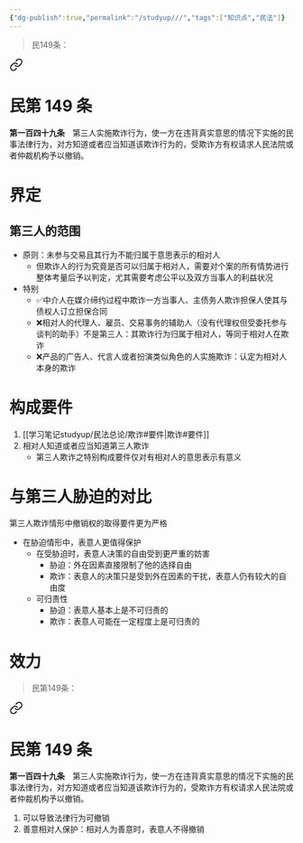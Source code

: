 ```yaml
---
{"dg-publish":true,"permalink":"/studyup///","tags":["知识点","民法"]}
---
```


>民149条：
<div class="transclusion internal-embed is-loaded"><a class="markdown-embed-link" href="/////#t149" aria-label="Open link"><svg xmlns="http://www.w3.org/2000/svg" width="24" height="24" viewBox="0 0 24 24" fill="none" stroke="currentColor" stroke-width="2" stroke-linecap="round" stroke-linejoin="round" class="svg-icon lucide-link"><path d="M10 13a5 5 0 0 0 7.54.54l3-3a5 5 0 0 0-7.07-7.07l-1.72 1.71"></path><path d="M14 11a5 5 0 0 0-7.54-.54l-3 3a5 5 0 0 0 7.07 7.07l1.71-1.71"></path></svg></a><div class="markdown-embed">

<div class="markdown-embed-title">

# 民第 149 条

</div>


**第一百四十九条**　第三人实施欺诈行为，使一方在违背真实意思的情况下实施的民事法律行为，对方知道或者应当知道该欺诈行为的，受欺诈方有权请求人民法院或者仲裁机构予以撤销。 

</div></div>

# 界定
## 第三人的范围
- 原则：未参与交易且其行为不能归属于意思表示的相对人
	- 但欺诈人的行为究竟是否可以归属于相对人，需要对个案的所有情势进行整体考量后予以判定，尤其需要考虑公平以及双方当事人的利益状况
- 特别
	- ✅中介人在媒介缔约过程中欺诈一方当事人、主债务人欺诈担保人使其与债权人订立担保合同
	- ❌相对人的代理人、雇员、交易事务的辅助人（没有代理权但受委托参与谈判的助手）不是第三人：其欺诈行为归属于相对人，等同于相对人在欺诈
	- ❌产品的广告人、代言人或者扮演类似角色的人实施欺诈：认定为相对人本身的欺诈
# 构成要件
1. [[学习笔记studyup/民法总论/欺诈#要件\|欺诈#要件]]
2. 相对人知道或者应当知道第三人欺诈
	- 第三人欺诈之特别构成要件仅对有相对人的意思表示有意义
# 与第三人胁迫的对比
第三人欺诈情形中撤销权的取得要件更为严格
- 在胁迫情形中，表意人更值得保护
	- 在受胁迫时，表意人决策的自由受到更严重的妨害
		- 胁迫：外在因素直接限制了他的选择自由
		- 欺诈：表意人的决策只是受到外在因素的干扰，表意人仍有较大的自由度
	- 可归责性
		- 胁迫：表意人基本上是不可归责的
		- 欺诈：表意人可能在一定程度上是可归责的
# 效力
>民第149条：
<div class="transclusion internal-embed is-loaded"><a class="markdown-embed-link" href="/////#t149" aria-label="Open link"><svg xmlns="http://www.w3.org/2000/svg" width="24" height="24" viewBox="0 0 24 24" fill="none" stroke="currentColor" stroke-width="2" stroke-linecap="round" stroke-linejoin="round" class="svg-icon lucide-link"><path d="M10 13a5 5 0 0 0 7.54.54l3-3a5 5 0 0 0-7.07-7.07l-1.72 1.71"></path><path d="M14 11a5 5 0 0 0-7.54-.54l-3 3a5 5 0 0 0 7.07 7.07l1.71-1.71"></path></svg></a><div class="markdown-embed">

<div class="markdown-embed-title">

# 民第 149 条

</div>


**第一百四十九条**　第三人实施欺诈行为，使一方在违背真实意思的情况下实施的民事法律行为，对方知道或者应当知道该欺诈行为的，受欺诈方有权请求人民法院或者仲裁机构予以撤销。 

</div></div>

1. 可以导致法律行为可撤销
2. 善意相对人保护：相对人为善意时，表意人不得撤销